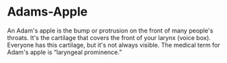 # Adams-Apple
An Adam's apple is the bump or protrusion on the front of many people's throats. It's the cartilage that covers the front of your larynx (voice box). Everyone has this cartilage, but it's not always visible. The medical term for Adam's apple is “laryngeal prominence.”
